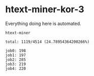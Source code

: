 # htext-miner-kor-3

Everything doing here is automated.

```
htext-miner

total: 1119/4514 (24.78954364200266%)

job0: 198
job1: 197
job2: 285
job3: 219
job4: 220
```